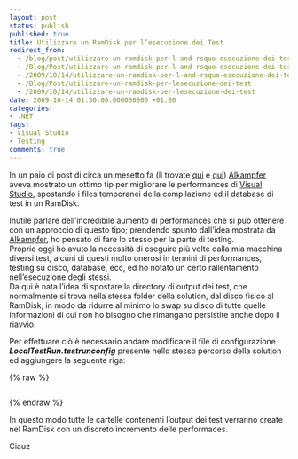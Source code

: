 ```yaml
---
layout: post
status: publish
published: true
title: Utilizzare un RamDisk per l’esecuzione dei Test
redirect_from: 
  - /blog/post/utilizzare-un-ramdisk-per-l-and-rsquo-esecuzione-dei-test/
  - /Blog/Post/utilizzare-un-ramdisk-per-l-and-rsquo-esecuzione-dei-test/
  - /2009/10/14/utilizzare-un-ramdisk-per-l-and-rsquo-esecuzione-dei-test/
  - /Blog/Post/utilizzare-un-ramdisk-per-lesecuzione-dei-test
  - /2009/10/14/utilizzare-un-ramdisk-per-lesecuzione-dei-test
date: 2009-10-14 01:30:00.000000000 +01:00
categories:
- .NET
tags:
- Visual Studio
- Testing
comments: true
---
```

<p>
	In un paio di post di circa un mesetto fa (li trovate <a href="http://www.nablasoft.com/alkampfer/index.php/2009/08/31/speedup-visual-studio-with-ramdisk/" rel="nofollow" target="_blank" title="Speedup Visual Studio with RAMDIsk">qui</a> e <a href="http://www.nablasoft.com/alkampfer/index.php/2009/09/10/faster-database-test-with-database-in-virtual-disk/" rel="nofollow" target="_blank" title="Faster Database Test With database in Virtual Disk">qui</a>) <a href="http://www.nablasoft.com/alkampfer/" rel="nofollow met colleague" target="_new">Alkampfer</a> aveva mostrato un ottimo tip per migliorare le performances di <a href="http://imperugo.tostring.it/blog/search?q=Visual+Studio&amp;searchButton=Go" target="_blank" title="Search Visual Studio">Visual Studio</a>, spostando i files temporanei della compilazione ed il database di test in un RamDisk.</p>
<p>
	Inutile parlare dell&rsquo;incredibile aumento di performances che si pu&ograve; ottenere con un approccio di questo tipo; prendendo spunto dall&rsquo;idea mostrata da <a href="http://www.nablasoft.com/alkampfer/" rel="nofollow met colleague" target="_new">Alkampfer</a>, ho pensato di fare lo stesso per la parte di testing. <br />
	Proprio oggi ho avuto la necessit&agrave; di eseguire pi&ugrave; volte dalla mia macchina diversi test, alcuni di questi molto onerosi in termini di performances, testing su disco, database, ecc, ed ho notato un certo rallentamento nell&rsquo;esecuzione degli stessi. <br />
	Da qui &egrave; nata l&rsquo;idea di spostare la directory di output dei test, che normalmente si trova nella stessa folder della solution, dal disco fisico al RamDisk, in modo da ridurre al minimo lo swap su disco di tutte quelle informazioni di cui non ho bisogno che rimangano persistite anche dopo il riavvio.</p>
<p>
	Per effettuare ci&ograve; &egrave; necessario andare modificare il file di configurazione <em><strong>LocalTestRun.testrunconfig</strong></em> presente nello stesso percorso della solution ed aggiungere la seguente riga:</p>
{% raw %}<pre class="brush: xml; ruler: true;"><deployment usedefaultdeploymentroot="false" userdeploymentroot="F:\Test Temp\"></deployment></pre>{% endraw %}
<p>
	In questo modo tutte le cartelle contenenti l&rsquo;output dei test verranno create nel RamDisk con un discreto incremento delle performaces.</p>
<p>
	Ciauz</p>
